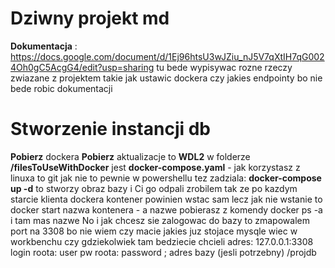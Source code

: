# Dziwny projekt md

**Dokumentacja** : https://docs.google.com/document/d/1Ej96htsU3wJZiu_nJ5V7qXtIH7qG0024Oh0gC5AcgG4/edit?usp=sharing
tu bede wypisywac rozne rzeczy zwiazane z projektem takie jak ustawic dockera czy jakies endpointy bo nie bede robic dokumentacji


# Stworzenie instancji db
**Pobierz** dockera
**Pobierz** aktualizacje to **WDL2**
w folderze **/filesToUseWithDocker** jest **docker-compose.yaml** - jak korzystasz z linuxa to git jak nie to pewnie w powershellu tez zadziala: **docker-compose up -d** to stworzy obraz bazy i Ci go odpali
zrobilem tak ze po kazdym starcie klienta dockera kontener powinien wstac sam lecz jak nie wstanie to docker start nazwa kontenera - a nazwe pobierasz z komendy docker ps -a i tam mas nazwe
No i jak chcesz sie zalogowac do bazy to zmapowalem port na 3308 bo nie wiem czy macie jakies juz stojace mysqle wiec w workbenchu czy gdziekolwiek tam bedziecie chcieli 
adres: 127.0.0.1:3308 login roota: user pw roota: password ; adres bazy (jesli potrzebny) /projdb
